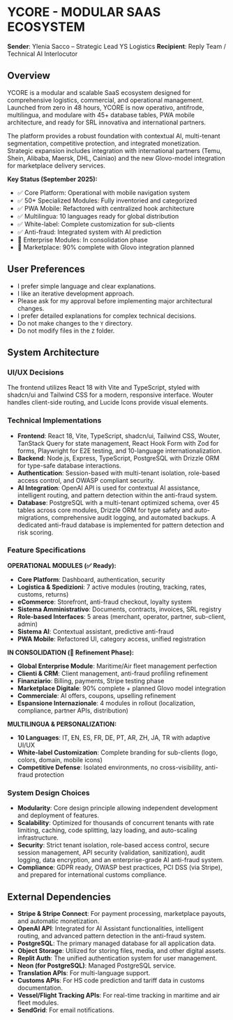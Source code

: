 # YCORE - MODULAR SAAS ECOSYSTEM

**Sender**: Ylenia Sacco – Strategic Lead YS Logistics
**Recipient**: Reply Team / Technical AI Interlocutor

## Overview

YCORE is a modular and scalable SaaS ecosystem designed for comprehensive logistics, commercial, and operational management. Launched from zero in 48 hours, YCORE is now operativo, antifrode, multilingua, and modulare with 45+ database tables, PWA mobile architecture, and ready for SRL innovativa and international partners.

The platform provides a robust foundation with contextual AI, multi-tenant segmentation, competitive protection, and integrated monetization. Strategic expansion includes integration with international partners (Temu, Shein, Alibaba, Maersk, DHL, Cainiao) and the new Glovo-model integration for marketplace delivery services.

**Key Status (September 2025):**
- ✅ Core Platform: Operational with mobile navigation system
- ✅ 50+ Specialized Modules: Fully inventoried and categorized  
- ✅ PWA Mobile: Refactored with centralized hook architecture
- ✅ Multilingua: 10 languages ready for global distribution
- ✅ White-label: Complete customization for sub-clients
- ✅ Anti-fraud: Integrated system with AI prediction
- 🔧 Enterprise Modules: In consolidation phase
- 🔧 Marketplace: 90% complete with Glovo integration planned

## User Preferences

- I prefer simple language and clear explanations.
- I like an iterative development approach.
- Please ask for my approval before implementing major architectural changes.
- I prefer detailed explanations for complex technical decisions.
- Do not make changes to the `Y` directory.
- Do not modify files in the `Z` folder.

## System Architecture

### UI/UX Decisions
The frontend utilizes React 18 with Vite and TypeScript, styled with shadcn/ui and Tailwind CSS for a modern, responsive interface. Wouter handles client-side routing, and Lucide Icons provide visual elements.

### Technical Implementations
- **Frontend**: React 18, Vite, TypeScript, shadcn/ui, Tailwind CSS, Wouter, TanStack Query for state management, React Hook Form with Zod for forms, Playwright for E2E testing, and 10-language internationalization.
- **Backend**: Node.js, Express, TypeScript, PostgreSQL with Drizzle ORM for type-safe database interactions.
- **Authentication**: Session-based with multi-tenant isolation, role-based access control, and OWASP compliant security.
- **AI Integration**: OpenAI API is used for contextual AI assistance, intelligent routing, and pattern detection within the anti-fraud system.
- **Database**: PostgreSQL with a multi-tenant optimized schema, over 45 tables across core modules, Drizzle ORM for type safety and auto-migrations, comprehensive audit logging, and automated backups. A dedicated anti-fraud database is implemented for pattern detection and risk scoring.

### Feature Specifications

**OPERATIONAL MODULES (✅ Ready):**
- **Core Platform**: Dashboard, authentication, security
- **Logistica & Spedizioni**: 7 active modules (routing, tracking, rates, customs, returns)
- **eCommerce**: Storefront, anti-fraud checkout, loyalty system
- **Sistema Amministrativo**: Documents, contracts, invoices, SRL registry
- **Role-based Interfaces**: 5 areas (merchant, operator, partner, sub-client, admin)
- **Sistema AI**: Contextual assistant, predictive anti-fraud
- **PWA Mobile**: Refactored UI, category access, unified registration

**IN CONSOLIDATION (🔧 Refinement Phase):**
- **Global Enterprise Module**: Maritime/Air fleet management perfection
- **Clienti & CRM**: Client management, anti-fraud profiling refinement
- **Finanziario**: Billing, payments, Stripe testing phase
- **Marketplace Digitale**: 90% complete + planned Glovo model integration
- **Commerciale**: AI offers, coupons, upselling refinement
- **Espansione Internazionale**: 4 modules in rollout (localization, compliance, partner APIs, distribution)

**MULTILINGUA & PERSONALIZATION:**
- **10 Languages**: IT, EN, ES, FR, DE, PT, AR, ZH, JA, TR with adaptive UI/UX
- **White-label Customization**: Complete branding for sub-clients (logo, colors, domain, mobile icons)
- **Competitive Defense**: Isolated environments, no cross-visibility, anti-fraud protection

### System Design Choices
- **Modularity**: Core design principle allowing independent development and deployment of features.
- **Scalability**: Optimized for thousands of concurrent tenants with rate limiting, caching, code splitting, lazy loading, and auto-scaling infrastructure.
- **Security**: Strict tenant isolation, role-based access control, secure session management, API security (validation, sanitization), audit logging, data encryption, and an enterprise-grade AI anti-fraud system.
- **Compliance**: GDPR ready, OWASP best practices, PCI DSS (via Stripe), and prepared for international customs compliance.

## External Dependencies

- **Stripe & Stripe Connect**: For payment processing, marketplace payouts, and automatic monetization.
- **OpenAI API**: Integrated for AI Assistant functionalities, intelligent routing, and advanced pattern detection in the anti-fraud system.
- **PostgreSQL**: The primary managed database for all application data.
- **Object Storage**: Utilized for storing files, media, and other digital assets.
- **Replit Auth**: The unified authentication system for user management.
- **Neon (for PostgreSQL)**: Managed PostgreSQL service.
- **Translation APIs**: For multi-language support.
- **Customs APIs**: For HS code prediction and tariff data in customs documentation.
- **Vessel/Flight Tracking APIs**: For real-time tracking in maritime and air fleet modules.
- **SendGrid**: For email notifications.